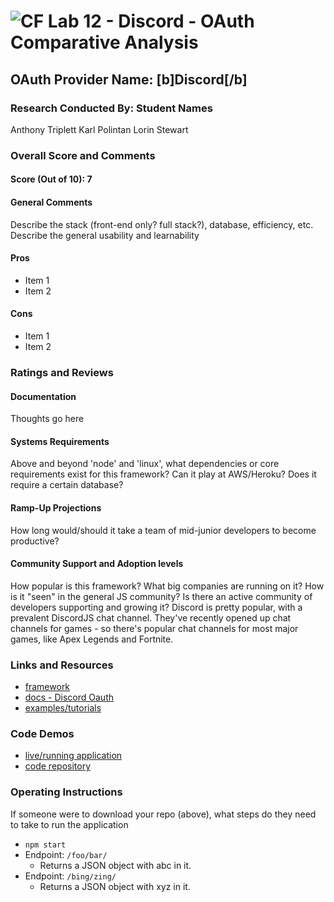 ![CF](http://i.imgur.com/7v5ASc8.png) Lab 12 - Discord - OAuth Comparative Analysis
================================================================

## OAuth Provider Name: [b]Discord[/b]

### Research Conducted By: Student Names
Anthony Triplett
Karl Polintan
Lorin Stewart

### Overall Score and Comments
#### Score (Out of 10): 7
#### General Comments
Describe the stack (front-end only? full stack?), database, efficiency, etc. Describe the general usability and learnability

#### Pros
* Item 1
* Item 2

#### Cons
* Item 1
* Item 2

### Ratings and Reviews
#### Documentation
Thoughts go here

#### Systems Requirements
Above and beyond 'node' and 'linux', what dependencies or core requirements exist for this framework?  Can it play at AWS/Heroku?  Does it require a certain database?

#### Ramp-Up Projections
How long would/should it take a team of mid-junior developers to become productive?

#### Community Support and Adoption levels
How popular is this framework? What big companies are running on it? How is it "seen" in the general JS community?  Is there an active community of developers supporting and growing it?
Discord is pretty popular, with a prevalent DiscordJS chat channel. They've recently opened up chat channels for games - so there's popular chat channels for most major games, like Apex Legends and Fortnite.

### Links and Resources
* [framework](http://xyz.com)
* [docs - Discord Oauth](https://discordapp.com/developers/docs/topics/oauth2)
* [examples/tutorials](http://xyz.com)

### Code Demos
* [live/running application](http://xyz.com)
* [code repository](http://xyz.com)

### Operating Instructions
If someone were to download your repo (above), what steps do they need to take to run the application
* `npm start`
* Endpoint: `/foo/bar/`
  * Returns a JSON object with abc in it.
* Endpoint: `/bing/zing/`
  * Returns a JSON object with xyz in it.
